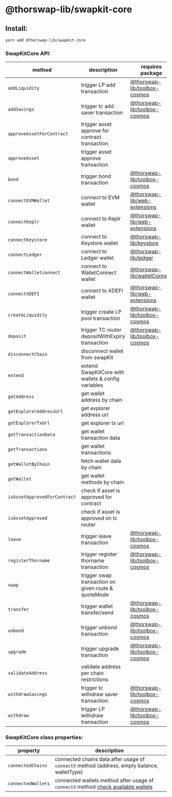 # @thorswap-lib/swapkit-core

## Install:

```bash
yarn add @thorswap-lib/swapkit-core
```

### SwapKitCore API:

| method                       | description                                         | requires package                                            |
| ---------------------------- | --------------------------------------------------- | ----------------------------------------------------------- |
| `addLiquidity`               | trigger LP add transaction                          | [@thorswap-lib/toolbox-cosmos](../toolbox-cosmos/README.md) |
| `addSavings`                 | trigger tc add saver transaction                    | [@thorswap-lib/toolbox-cosmos](../toolbox-cosmos/README.md) |
| `approveAssetForContract`    | trigger asset approve for contract transaction      |                                                             |
| `approveAsset`               | trigger asset approve transaction                   |                                                             |
| `bond`                       | trigger bond transaction                            | [@thorswap-lib/toolbox-cosmos](../toolbox-cosmos/README.md) |
| `connectEVMWallet`           | connect to EVM wallet                               | [@thorswap-lib/web-extensions](../web-extensions/README.md) |
| `connectKeplr`               | connect to Keplr wallet                             | [@thorswap-lib/web-extensions](../web-extensions/README.md) |
| `connectKeystore`            | connect to Keystore wallet                          | [@thorswap-lib/keystore](../keystore/README.md)             |
| `connectLedger`              | connect to Ledger wallet                            | [@thorswap-lib/ledger](../ledger/README.md)                 |
| `connectWalletconnect`       | connect to WalletConnect wallet                     | [@thorswap-lib/walletConnect](../walletConnect/README.md)   |
| `connectXDEFI`               | connect to XDEFI wallet                             | [@thorswap-lib/web-extensions](../web-extensions/README.md) |
| `createLiquidity`            | trigger create LP pool transaction                  | [@thorswap-lib/toolbox-cosmos](../toolbox-cosmos/README.md) |
| `deposit`                    | trigger TC router depositWithExpiry transaction     | [@thorswap-lib/toolbox-cosmos](../toolbox-cosmos/README.md) |
| `disconnectChain`            | disconnect wallet from swapKit                      |                                                             |
| `extend`                     | extend SwapKitCore with wallets & config variables  |                                                             |
| `getAddress`                 | get wallet address by chain                         |                                                             |
| `getExplorerAddressUrl`      | get explorer address url                            |                                                             |
| `getExplorerTxUrl`           | get explorer tx url                                 |                                                             |
| `getTransactionData`         | get wallet transaction data                         |                                                             |
| `getTransactions`            | get wallet transactions                             |                                                             |
| `getWalletByChain`           | fetch wallet data by chain                          |                                                             |
| `getWallet`                  | get wallet methods by chain                         |                                                             |
| `isAssetApprovedForContract` | check if asset is approved for contract             |                                                             |
| `isAssetApproved`            | check if asset is approved on tc router             |                                                             |
| `leave`                      | trigger leave transaction                           | [@thorswap-lib/toolbox-cosmos](../toolbox-cosmos/README.md) |
| `registerThorname`           | trigger register thorname transaction               | [@thorswap-lib/toolbox-cosmos](../toolbox-cosmos/README.md) |
| `swap`                       | trigger swap transaction on given route & quoteMode |                                                             |
| `transfer`                   | trigger wallet transfer/send                        | [@thorswap-lib/toolbox-cosmos](../toolbox-cosmos/README.md) |
| `unbond`                     | trigger unbond transaction                          | [@thorswap-lib/toolbox-cosmos](../toolbox-cosmos/README.md) |
| `upgrade`                    | trigger upgrade transaction                         | [@thorswap-lib/toolbox-cosmos](../toolbox-cosmos/README.md) |
| `validateAddress`            | validate address per chain restrictions             |                                                             |
| `withdrawSavings`            | trigger tc withdraw saver transaction               | [@thorswap-lib/toolbox-cosmos](../toolbox-cosmos/README.md) |
| `withdraw`                   | trigger LP withdraw transaction                     | [@thorswap-lib/toolbox-cosmos](../toolbox-cosmos/README.md) |

### SwapKitCore class properties:

| property | description |
| -------- | ----------- |
| `connectedChains` | connected chains data after usage of `connectX` method (address, empty balance, walletType) |
| `connectedWallets` | connected wallets method after usage of `connectX` method [check available wallets](../../README.md#packages) |
